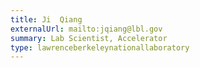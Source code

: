 ```yaml
---
title: Ji  Qiang
externalUrl: mailto:jqiang@lbl.gov
summary: Lab Scientist, Accelerator
type: lawrenceberkeleynationallaboratory
---
```

